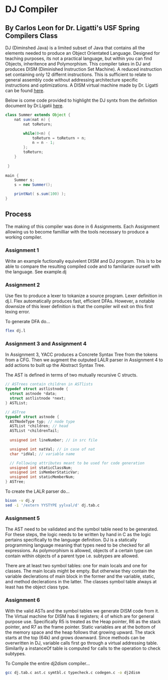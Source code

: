 # DJ Compiler
## By Carlos Leon for Dr. Ligatti's USF Spring Compilers Class

DJ (Diminshed Java) is a limited subset of Java that contains all the elements needed to produce an Object Orientated Language. Designed for teaching purposes, its not a practical language, but within you can find Objects, inheritence and Polymorphism. This compiler takes in DJ and produces DISM (Diminished Instruction Set Machine). A reduced instruction set containing only 12 differnt instructions. This is sufficient to relate to general assembly code without addressing architecture specific instructions and optimizations. A DISM virtual machine made by Dr. Ligatti can be found [here](https://www.cse.usf.edu/~ligatti/compilers-17/as1/dism/). 

Below is come code provided to highlight the DJ syntx from the definition document by Dr.Ligatii [here](https://www.cse.usf.edu/~ligatti/compilers-17/as1/dj/DJ-definition.pdf).

```java
class Summer extends Object {
	nat sum(nat n) {
 		nat toReturn;

 		while(0<n) {
 			toReturn = toReturn + n;
 			n = n - 1;
 		};
 		toReturn;
 	}
 
 }
 
main {
	Summer s;
 	s = new Summer();

	printNat( s.sum(100) );
}
```

## Process

The making of this compiler was done in 6 Assignments. Each Assignment allowing us to become familliar with the tools necessary to produce a working compiler.

### Assignment 1

Write an example fuctionally equivelent DISM and DJ program. This is to be able to compare the resulting compiled code and to familiarize ourself with the language.
See example.dj

### Assignment 2

Use flex to produce a lexer to tokanize a source program. Lexer definition in dj.l. Flex automatically produces fast, efficient DFAs. However, a notable downsize of this lexer definition is that the compiler will exit on this first lexing error.

To generate DFA do...
```bash
flex dj.l
```

### Assignment 3 and Assignment 4

In Assignment 3, YACC produces a Concrete Syntax Tree from the tokens from a CFG. Then we augment the outputed LALR parser in Assignment 4 to add actions to built up the Abstract Syntax Tree.

The AST is defined in terms of two mutually recursive C structs.

```C
// ASTrees contain children in ASTlists
typedef struct astlistnode {
  struct astnode *data;
  struct astlistnode *next;
} ASTList;

// ASTree
typedef struct astnode {
  ASTNodeType typ; // node type
  ASTList *children; // head
  ASTList *childrenTail;
 
  unsigned int lineNumber; // in src file

  unsigned int natVal; // in case of nat
  char *idVal; // variable name

  // Following attributes meant to be used for code generation
  unsigned int staticClassNum; 
  unsigned int isMemberStaticVar;
  unsigned int staticMemberNum;
} ASTree;
```  

To create the LALR parser do...
```bash
bison -v dj.y
sed -i '/extern YYSTYPE yylval/d' dj.tab.c
```

### Assignment 5

The AST need to be validated and the symbol table need to be generated. For these steps, the logic needs to be written by hand in C as the logic pertains specifically to the language definition. DJ is a statically programming language meaning that types need to be checked for all expressions. As polymorphism is allowed, objects of a certain type can contain within objects of a parent type i.e. subtypes are allowed.

There are at least two symbol tables: one for main locals and one for classes. The main locals might be empty. But otherwise they contain the variable declerations of main block in the former and the variable, static, and method declerations in the latter. The classes symbol table always at least has the object class type.

### Assignment 6 

With the valid ASTs and the symbol tables we generate DISM code from it. The Virtual machine for DISM has 8 registers; 4 of which are for general purpose use. Specifically R5 is treated as the Heap pointer, R6 as the stack pointer, and R7 as the frame pointer. Static variables are at the bottom of the memory space and the heap follows that growing upward. The stack starts at the top (64k) and grows downward. Since methods can be overwritten in DJ, variable calls first go through a virtual addressing table. Similarlly a instanceOf table is computed for calls to the operation to check subtypes.


To Compile the entire dj2dism compiler...
```bash
gcc dj.tab.c ast.c symtbl.c typecheck.c codegen.c -o dj2dism 
```